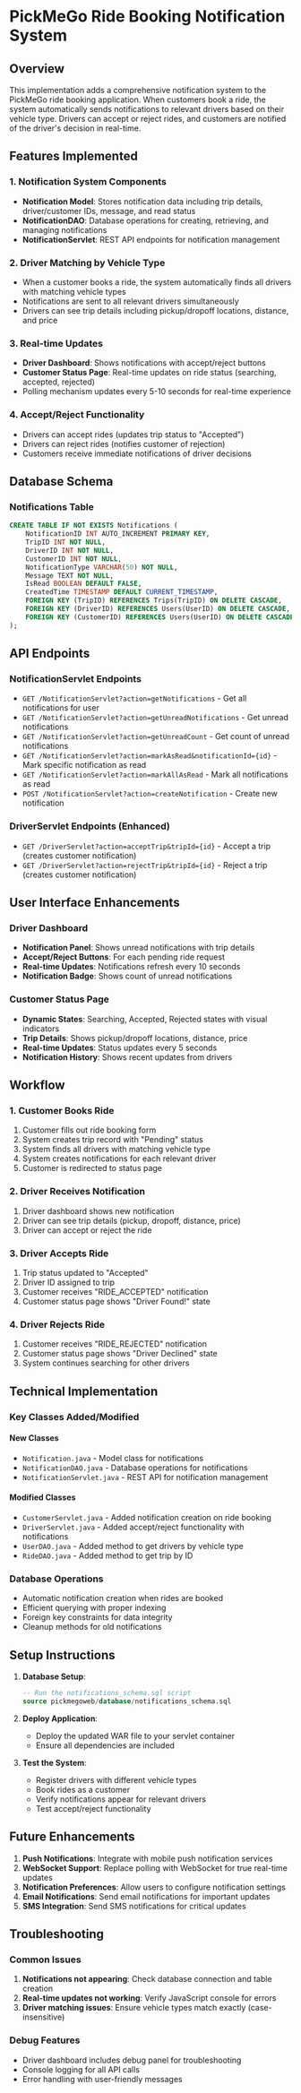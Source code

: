 # PickMeGo Ride Booking Notification System

## Overview
This implementation adds a comprehensive notification system to the PickMeGo ride booking application. When customers book a ride, the system automatically sends notifications to relevant drivers based on their vehicle type. Drivers can accept or reject rides, and customers are notified of the driver's decision in real-time.

## Features Implemented

### 1. Notification System Components
- **Notification Model**: Stores notification data including trip details, driver/customer IDs, message, and read status
- **NotificationDAO**: Database operations for creating, retrieving, and managing notifications
- **NotificationServlet**: REST API endpoints for notification management

### 2. Driver Matching by Vehicle Type
- When a customer books a ride, the system automatically finds all drivers with matching vehicle types
- Notifications are sent to all relevant drivers simultaneously
- Drivers can see trip details including pickup/dropoff locations, distance, and price

### 3. Real-time Updates
- **Driver Dashboard**: Shows notifications with accept/reject buttons
- **Customer Status Page**: Real-time updates on ride status (searching, accepted, rejected)
- Polling mechanism updates every 5-10 seconds for real-time experience

### 4. Accept/Reject Functionality
- Drivers can accept rides (updates trip status to "Accepted")
- Drivers can reject rides (notifies customer of rejection)
- Customers receive immediate notifications of driver decisions

## Database Schema

### Notifications Table
```sql
CREATE TABLE IF NOT EXISTS Notifications (
    NotificationID INT AUTO_INCREMENT PRIMARY KEY,
    TripID INT NOT NULL,
    DriverID INT NOT NULL,
    CustomerID INT NOT NULL,
    NotificationType VARCHAR(50) NOT NULL,
    Message TEXT NOT NULL,
    IsRead BOOLEAN DEFAULT FALSE,
    CreatedTime TIMESTAMP DEFAULT CURRENT_TIMESTAMP,
    FOREIGN KEY (TripID) REFERENCES Trips(TripID) ON DELETE CASCADE,
    FOREIGN KEY (DriverID) REFERENCES Users(UserID) ON DELETE CASCADE,
    FOREIGN KEY (CustomerID) REFERENCES Users(UserID) ON DELETE CASCADE
);
```

## API Endpoints

### NotificationServlet Endpoints
- `GET /NotificationServlet?action=getNotifications` - Get all notifications for user
- `GET /NotificationServlet?action=getUnreadNotifications` - Get unread notifications
- `GET /NotificationServlet?action=getUnreadCount` - Get count of unread notifications
- `GET /NotificationServlet?action=markAsRead&notificationId={id}` - Mark specific notification as read
- `GET /NotificationServlet?action=markAllAsRead` - Mark all notifications as read
- `POST /NotificationServlet?action=createNotification` - Create new notification

### DriverServlet Endpoints (Enhanced)
- `GET /DriverServlet?action=acceptTrip&tripId={id}` - Accept a trip (creates customer notification)
- `GET /DriverServlet?action=rejectTrip&tripId={id}` - Reject a trip (creates customer notification)

## User Interface Enhancements

### Driver Dashboard
- **Notification Panel**: Shows unread notifications with trip details
- **Accept/Reject Buttons**: For each pending ride request
- **Real-time Updates**: Notifications refresh every 10 seconds
- **Notification Badge**: Shows count of unread notifications

### Customer Status Page
- **Dynamic States**: Searching, Accepted, Rejected states with visual indicators
- **Trip Details**: Shows pickup/dropoff locations, distance, price
- **Real-time Updates**: Status updates every 5 seconds
- **Notification History**: Shows recent updates from drivers

## Workflow

### 1. Customer Books Ride
1. Customer fills out ride booking form
2. System creates trip record with "Pending" status
3. System finds all drivers with matching vehicle type
4. System creates notifications for each relevant driver
5. Customer is redirected to status page

### 2. Driver Receives Notification
1. Driver dashboard shows new notification
2. Driver can see trip details (pickup, dropoff, distance, price)
3. Driver can accept or reject the ride

### 3. Driver Accepts Ride
1. Trip status updated to "Accepted"
2. Driver ID assigned to trip
3. Customer receives "RIDE_ACCEPTED" notification
4. Customer status page shows "Driver Found!" state

### 4. Driver Rejects Ride
1. Customer receives "RIDE_REJECTED" notification
2. Customer status page shows "Driver Declined" state
3. System continues searching for other drivers

## Technical Implementation

### Key Classes Added/Modified

#### New Classes
- `Notification.java` - Model class for notifications
- `NotificationDAO.java` - Database operations for notifications
- `NotificationServlet.java` - REST API for notification management

#### Modified Classes
- `CustomerServlet.java` - Added notification creation on ride booking
- `DriverServlet.java` - Added accept/reject functionality with notifications
- `UserDAO.java` - Added method to get drivers by vehicle type
- `RideDAO.java` - Added method to get trip by ID

### Database Operations
- Automatic notification creation when rides are booked
- Efficient querying with proper indexing
- Foreign key constraints for data integrity
- Cleanup methods for old notifications

## Setup Instructions

1. **Database Setup**:
   ```sql
   -- Run the notifications_schema.sql script
   source pickmegoweb/database/notifications_schema.sql
   ```

2. **Deploy Application**:
   - Deploy the updated WAR file to your servlet container
   - Ensure all dependencies are included

3. **Test the System**:
   - Register drivers with different vehicle types
   - Book rides as a customer
   - Verify notifications appear for relevant drivers
   - Test accept/reject functionality

## Future Enhancements

1. **Push Notifications**: Integrate with mobile push notification services
2. **WebSocket Support**: Replace polling with WebSocket for true real-time updates
3. **Notification Preferences**: Allow users to configure notification settings
4. **Email Notifications**: Send email notifications for important updates
5. **SMS Integration**: Send SMS notifications for critical updates

## Troubleshooting

### Common Issues
1. **Notifications not appearing**: Check database connection and table creation
2. **Real-time updates not working**: Verify JavaScript console for errors
3. **Driver matching issues**: Ensure vehicle types match exactly (case-insensitive)

### Debug Features
- Driver dashboard includes debug panel for troubleshooting
- Console logging for all API calls
- Error handling with user-friendly messages
